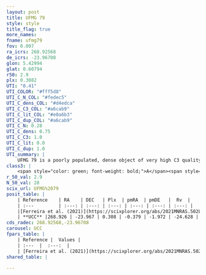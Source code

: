 ```yaml
---
layout: post
title: UFMG 79
style: style
title_flag: true
more_names: 
fname: ufmg79
fov: 0.097
ra_icrs: 268.92568
de_icrs: -23.96708
glon: 5.42994
glat: 0.60794
r50: 2.9
plx: 0.3082
UTI: "0.41"
UTI_COLOR: "#fff5d8"
UTI_C_N_COL: "#fedec5"
UTI_C_dens_COL: "#d4edca"
UTI_C_C3_COL: "#a6cab9"
UTI_C_lit_COL: "#e0a6b3"
UTI_C_dup_COL: "#a6cab9"
UTI_C_N: 0.28
UTI_C_dens: 0.75
UTI_C_C3: 1.0
UTI_C_lit: 0.0
UTI_C_dup: 1.0
UTI_summary: |
    UFMG 79 is a poorly populated, dense object of very high C3 quality. It is rarely studied in the literature.
class3: |
    <span style="color: green; font-weight: bold;">A</span><span style="color: green; font-weight: bold;">A</span>
r_50_val: 2.9
N_50_val: 28
scix_url: UFMG%2079
posit_table: |
    | Reference    | RA    | DEC   | Plx  | pmRA  | pmDE   |  Rv  |
    | :---         | :---: | :---: | :---: | :---: | :---: | :---: |
    |[Ferreira et al. (2021)](https://scixplorer.org/abs/2021MNRAS.502L..90F) | 268.93 | -23.98 | 0.311 | -0.355 | -1.91 | -- |
    | **UCC** |268.926 | -23.967 | 0.308 | -0.379 | -1.972 | -24.628 | 
cds_radec: 268.92568,-23.96708
carousel: UCC
fpars_table: |
    | Reference |  Values |
    | :---  |  :---:  |
    | [Ferreira et al. (2021)](https://scixplorer.org/abs/2021MNRAS.502L..90F) | `E(B-V)=2.2, Dmod=11.3, logt=8.2` |
shared_table: |
    
---
```

